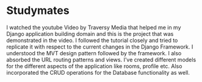# Studymates
I watched the youtube Video by Traversy Media that helped me in my Django application building domain and this is the project that was demonstrated in the video.
I followed the tutorial closely and tried to replicate it with respect to the current changes in the Django Framework.
I understood the MVT design pattern followed by the framework. I also absorbed the URL routing patterns and views. 
I've created different models for the different aspects of the application like rooms, profile etc.
Also incorporated the CRUD operations for the Database functionality as well.
